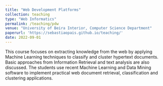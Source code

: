 ```yaml
---
title: "Web Development Platforms"
collection: teaching
type: "Web Informatics"
permalink: /teaching/pdw
venue: "University of Beira Interior, Computer Science Department"
paperurl: 'https://sebastiaopais.github.io/teaching/'
date: 2022-09-01
---
```


This course focuses on extracting knowledge from the web by applying Machine Learning techniques to classify and cluster hypertext documents. Basic approaches from Information Retrieval and text analysis are also discussed. The students use recent Machine Learning and Data Mining software to implement practical web document retrieval, classification and clustering applications.